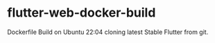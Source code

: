 # flutter-web-docker-build

Dockerfile Build on Ubuntu 22:04 cloning latest Stable Flutter from git.
